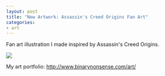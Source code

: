 ```yaml
---
layout: post
title: "New Artwork: Assassin's Creed Origins Fan Art"
categories:
- art
---
```


<p>
Fan art illustration I made inspired by Assassin's Creed Origins.
</p>


<p>
<img src="http://www.binarynonsense.com/imgs/art/full/alvaro-garcia-ac-origins-01-reducedforweb.jpg" class="tall-img" />
</p>


<p>My art portfolio: <a href="http://www.binarynonsense.com/art/">http://www.binarynonsense.com/art/</a></p>
